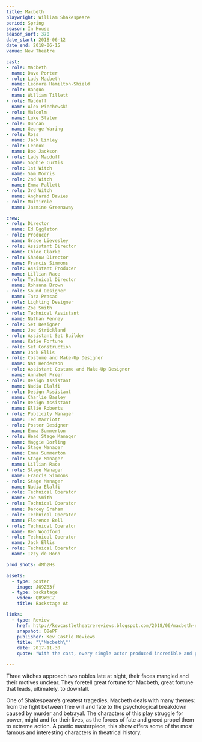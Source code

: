 ```yaml
---
title: Macbeth
playwright: William Shakespeare
period: Spring
season: In House
season_sort: 370
date_start: 2018-06-12
date_end: 2018-06-15
venue: New Theatre

cast:
- role: Macbeth
  name: Dave Porter
- role: Lady Macbeth
  name: Leonora Hamilton-Shield
- role: Banquo
  name: William Tillett
- role: Macduff
  name: Alex Piechowski
- role: Malcolm
  name: Luke Slater
- role: Duncan
  name: George Waring
- role: Ross
  name: Jack Linley
- role: Lennox
  name: Boo Jackson
- role: Lady Macduff
  name: Sophie Curtis
- role: 1st Witch
  name: Sam Morris
- role: 2nd Witch
  name: Emma Pallett
- role: 3rd Witch
  name: Angharad Davies
- role: Multirole
  name: Jazmine Greenaway

crew:
- role: Director
  name: Ed Eggleton
- role: Producer
  name: Grace Lievesley
- role: Assistant Director
  name: Chloe Clarke
- role: Shadow Director
  name: Francis Simmons
- role: Assistant Producer
  name: Lillian Race
- role: Technical Director
  name: Rohanna Brown
- role: Sound Designer
  name: Tara Prasad
- role: Lighting Designer
  name: Zoe Smith
- role: Technical Assistant
  name: Nathan Penney
- role: Set Designer
  name: Joe Strickland
- role: Assistant Set Builder
  name: Katie Fortune
- role: Set Construction
  name: Jack Ellis
- role: Costume and Make-Up Designer
  name: Nat Henderson
- role: Assistant Costume and Make-Up Designer
  name: Annabel Freer
- role: Design Assistant
  name: Nadia Elalfi
- role: Design Assistant
  name: Charlie Basley
- role: Design Assistant
  name: Ellie Roberts
- role: Publicity Manager
  name: Ted Marriott
- role: Poster Designer
  name: Emma Summerton
- role: Head Stage Manager
  name: Maggie Dorling
- role: Stage Manager
  name: Emma Summerton
- role: Stage Manager
  name: Lillian Race
- role: Stage Manager
  name: Francis Simmons
- role: Stage Manager
  name: Nadia Elalfi
- role: Technical Operator
  name: Zoe Smith
- role: Technical Operator
  name: Darcey Graham
- role: Technical Operator
  name: Florence Bell
- role: Technical Operator
  name: Ben Woodford
- role: Technical Operator
  name: Jack Ellis
- role: Technical Operator
  name: Izzy de Bono

prod_shots: dMhzHs

assets:
  - type: poster
    image: JQ9Z83f
  - type: backstage
    video: QB9W8CZ
    title: Backstage At

links:
  - type: Review
    href: http://kevcastletheatrereviews.blogspot.com/2018/06/macbeth-nottingham-new-theatre.html
    snapshot: O8ePF
    publisher: Kev Castle Reviews
    title: "\"Macbeth\""
    date: 2017-11-30
    quote: "With the cast, every single actor produced incredible and powerful performances, and you know when you feel so comfortable with a cast that you just sit back and watch; that's what I felt."

---
```


Three witches approach two nobles late at night, their faces mangled and their motives unclear. They foretell great fortune for Macbeth, great fortune that leads, ultimately, to downfall.

One of Shakespeare’s greatest tragedies, Macbeth deals with many themes: from the fight between free will and fate to the psychological breakdown caused by murder and betrayal. The characters of this play struggle for power, might and for their lives, as the forces of fate and greed propel them to extreme action. A poetic masterpiece, this show offers some of the most famous and interesting characters in theatrical history.
